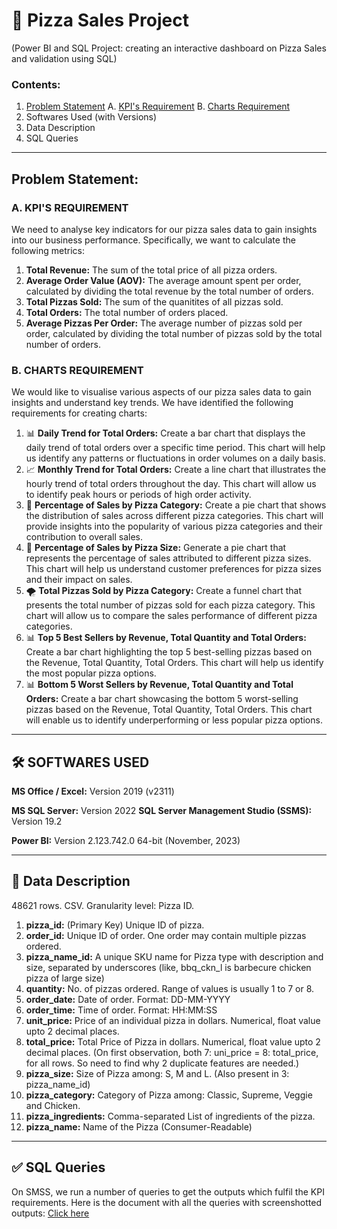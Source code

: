 # 🍕 Pizza Sales Project
(Power BI and SQL Project: creating an interactive dashboard on Pizza Sales and validation using SQL)

### Contents:
1. [Problem Statement](https://github.com/shil5/pizza-sales-project/edit/main/README.md#-pizza-sales-project)
   A. [KPI's Requirement](https://github.com/shil5/pizza-sales-project/edit/main/README.md#contents)
   B. [Charts Requirement](https://github.com/shil5/pizza-sales-project/edit/main/README.md#contents)
2. Softwares Used (with Versions)
3. Data Description
4. SQL Queries

---

## Problem Statement:
### A. KPI'S REQUIREMENT
We need to analyse key indicators for our pizza sales data to gain insights into our business performance. Specifically, we want to calculate the following metrics:

1. **Total Revenue:** The sum of the total price of all pizza orders.
2. **Average Order Value (AOV):** The average amount spent per order, calculated by dividing the total revenue by the total number of orders.
3. **Total Pizzas Sold:** The sum of the quanitites of all pizzas sold.
4. **Total Orders:** The total number of orders placed.
5. **Average Pizzas Per Order:** The average number of pizzas sold per order, calculated by dividing the total number of pizzas sold by the total number of orders.

### B. CHARTS REQUIREMENT
We would like to visualise various aspects of our pizza sales data to gain insights and understand key trends. We have identified the following requirements for creating charts: 
1. 📊 **Daily Trend for Total Orders:**
Create a bar chart that displays the daily trend of total orders over a specific time period. This chart will help us identify any patterns or fluctuations in order volumes on a daily basis. 
2. 📈 **Monthly Trend for Total Orders:**
Create a line chart that illustrates the hourly trend of total orders throughout the day. This chart will allow us to identify peak hours or periods of high order activity. 
3. 🍩 **Percentage of Sales by Pizza Category:**
Create a pie chart that shows the distribution of sales across different pizza categories. This chart will provide insights into the popularity of various pizza categories and their contribution to overall sales.
4. 🍩 **Percentage of Sales by Pizza Size:**
Generate a pie chart that represents the percentage of sales attributed to different pizza sizes. This chart will help us understand customer preferences for pizza sizes and their impact on sales. 
5. 🌪 **Total Pizzas Sold by Pizza Category:** 
Create a funnel chart that presents the total number of pizzas sold for each pizza category. This chart will allow us to compare the sales performance of different pizza categories. 
6. 📊 **Top 5 Best Sellers by Revenue, Total Quantity and Total Orders:**
Create a bar chart highlighting the top 5 best-selling pizzas based on the Revenue, Total Quantity, Total Orders. This chart will help us identify the most popular pizza options. 
7. 📊 **Bottom 5 Worst Sellers by Revenue, Total Quantity and Total Orders:**
Create a bar chart showcasing the bottom 5 worst-selling pizzas based on the Revenue, Total Quantity, Total Orders. This chart will enable us to identify underperforming or less popular pizza options.

---

## 🛠 SOFTWARES USED
**MS Office / Excel:** Version 2019 (v2311)

**MS SQL Server:** Version 2022
**SQL Server Management Studio (SSMS):** Version 19.2

**Power BI:** Version 2.123.742.0 64-bit (November, 2023)

---

## 🔢 Data Description
48621 rows. CSV.
Granularity level: Pizza ID.
1. **pizza_id:** (Primary Key) Unique ID of pizza.
2. **order_id:** Unique ID of order. One order may contain multiple pizzas ordered.
3. **pizza_name_id:** A unique SKU name for Pizza type with description and size, separated by underscores (like, bbq_ckn_l is barbecure chicken pizza of large size)
4. **quantity:** No. of pizzas ordered. Range of values is usually 1 to 7 or 8.
5. **order_date:** Date of order. Format: DD-MM-YYYY
6. **order_time:** Time of order. Format: HH:MM:SS
7. **unit_price:** Price of an individual pizza in dollars. Numerical, float value upto 2 decimal places.
8. **total_price:** Total Price of Pizza in dollars. Numerical, float value upto 2 decimal places. (On first observation, both 7: uni_price = 8: total_price, for all rows. So need to find why 2 duplicate features are needed.)
9. **pizza_size:** Size of Pizza among: S, M and L. (Also present in 3: pizza_name_id)
10. **pizza_category:** Category of Pizza among: Classic, Supreme, Veggie and Chicken.
11. **pizza_ingredients:** Comma-separated List of ingredients of the pizza.
12. **pizza_name:** Name of the Pizza (Consumer-Readable)

---

## ✅ SQL Queries
On SMSS, we run a number of queries to get the outputs which fulfil the KPI requirements. Here is the document with all the queries with screenshotted outputs: [Click here](https://github.com/shil5/pizza-sales-project/blob/main/sql_queries.md)



